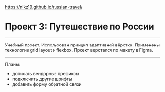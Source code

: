 https://nikz19.github.io/russian-travel/
# Проект 3: Путешествие по России

------
Учебный проект.
Использован принцип адаптивной вёрстки.
Применены технологии grid layout и flexbox.
Проект верстался по макету в Figma.

------
Планы:

* дописать вендорные префиксы
* подключить другие шрифты
* добавить форму обратной связи
